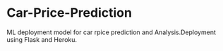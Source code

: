# Car-Price-Prediction
ML deployment model for car rpice prediction and Analysis.Deployment using Flask and Heroku.
<br>

